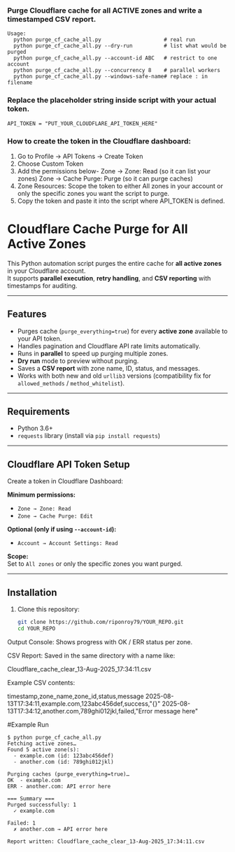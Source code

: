 ### Purge Cloudflare cache for all ACTIVE zones and write a timestamped CSV report.
```
Usage:
  python purge_cf_cache_all.py                    # real run
  python purge_cf_cache_all.py --dry-run          # list what would be purged
  python purge_cf_cache_all.py --account-id ABC   # restrict to one account
  python purge_cf_cache_all.py --concurrency 8    # parallel workers
  python purge_cf_cache_all.py --windows-safe-name# replace : in filename
```
### Replace the placeholder string inside script with your actual token.
```
API_TOKEN = "PUT_YOUR_CLOUDFLARE_API_TOKEN_HERE"
```
### How to create the token in the Cloudflare dashboard:
1. Go to Profile → API Tokens → Create Token
2. Choose Custom Token
3. Add the permissions below-
    Zone → Zone: Read (so it can list your zones)
    Zone → Cache Purge: Purge (so it can purge caches)
4. Zone Resources: Scope the token to either All zones in your account or only the specific zones you want the script to purge.
5. Copy the token and paste it into the script where API_TOKEN is defined.



# Cloudflare Cache Purge for All Active Zones

This Python automation script purges the entire cache for **all active zones** in your Cloudflare account.  
It supports **parallel execution**, **retry handling**, and **CSV reporting** with timestamps for auditing.

---

## Features
- Purges cache (`purge_everything=true`) for every **active zone** available to your API token.
- Handles pagination and Cloudflare API rate limits automatically.
- Runs in **parallel** to speed up purging multiple zones.
- **Dry run** mode to preview without purging.
- Saves a **CSV report** with zone name, ID, status, and messages.
- Works with both new and old `urllib3` versions (compatibility fix for `allowed_methods` / `method_whitelist`).

---

## Requirements
- Python 3.6+
- `requests` library (install via `pip install requests`)

---

## Cloudflare API Token Setup

Create a token in Cloudflare Dashboard:

**Minimum permissions:**
- `Zone → Zone: Read`
- `Zone → Cache Purge: Edit`

**Optional (only if using `--account-id`):**
- `Account → Account Settings: Read`

**Scope:**  
Set to `All zones` or only the specific zones you want purged.

---

## Installation

1. Clone this repository:
   ```bash
   git clone https://github.com/riponroy79/YOUR_REPO.git
   cd YOUR_REPO

Output
Console: Shows progress with OK / ERR status per zone.

CSV Report: Saved in the same directory with a name like:

Cloudflare_cache_clear_13-Aug-2025_17:34:11.csv

Example CSV contents:

timestamp,zone_name,zone_id,status,message
2025-08-13T17:34:11,example.com,123abc456def,success,"{}"
2025-08-13T17:34:12,another.com,789ghi012jkl,failed,"Error message here"

#Example Run
```
$ python purge_cf_cache_all.py
Fetching active zones…
Found 5 active zone(s):
  - example.com (id: 123abc456def)
  - another.com (id: 789ghi012jkl)

Purging caches (purge_everything=true)…
OK  - example.com
ERR - another.com: API error here

=== Summary ===
Purged successfully: 1
  ✓ example.com

Failed: 1
  ✗ another.com → API error here

Report written: Cloudflare_cache_clear_13-Aug-2025_17:34:11.csv
```
